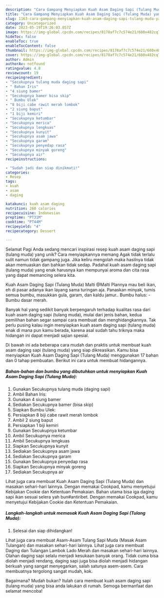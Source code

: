 ```yaml
---
description: "Cara Gampang Menyiapkan Kuah Asam Daging Sapi (Tulang Muda) yang Lezat"
title: "Cara Gampang Menyiapkan Kuah Asam Daging Sapi (Tulang Muda) yang Lezat"
slug: 1163-cara-gampang-menyiapkan-kuah-asam-daging-sapi-tulang-muda-yang-lezat
category: Uncategorized
date: 2023-05-19T19:26:03.857Z
image: https://img-global.cpcdn.com/recipes/8178af7c7c574e21/680x482cq70/kuah-asam-daging-sapi-tulang-muda-foto-resep-utama.jpg
hideToc: false
enableToc: true
enableTocContent: false
thumbnail: https://img-global.cpcdn.com/recipes/8178af7c7c574e21/680x482cq70/kuah-asam-daging-sapi-tulang-muda-foto-resep-utama.jpg
cover: https://img-global.cpcdn.com/recipes/8178af7c7c574e21/680x482cq70/kuah-asam-daging-sapi-tulang-muda-foto-resep-utama.jpg
author: Admin
authorAv: notfound
ratingvalue: 4.8
reviewcount: 19
recipeingredient:
- "Secukupnya tulang muda daging sapi"
- " Bahan Iris"
- "4 siung bamer"
- "Secukupnya bamer bisa skip"
- " Bumbu Ulek"
- "8 biji cabe rawit merah lombok"
- "2 siung baput"
- "1 biji kemiri"
- "Secukupnya ketumbar"
- "Secukupnya merica"
- "Secukupnya lengkuas"
- "Secukupnya kunyit"
- "Secukupnya asam jawa"
- "Secukupnya garam"
- "Secukupnya penyedap rasa"
- "Secukupnya minyak goreng"
- "Secukupnya air"
recipeinstructions:

- "Sudah jadi dan siap dinikmati!"
categories:
- Resep
tags:
- kuah
- asam
- daging

katakunci: kuah asam daging 
nutrition: 260 calories
recipecuisine: Indonesian
preptime: "PT31M"
cooktime: "PT44M"
recipeyield: "4"
recipecategory: Dessert

---
```



Selamat Pagi Anda sedang mencari inspirasi resep kuah asam daging sapi (tulang muda) yang unik? Cara menyiapkannya memang Agak tidak terlalu sulit namun tidak gampang juga. Jika keliru mengolah maka hasilnya tidak akan memuaskan dan bahkan tidak sedap. Padahal kuah asam daging sapi (tulang muda) yang enak harusnya kan mempunyai aroma dan cita rasa yang dapat memancing selera kita.


Kuah Asam Daging Sapi (Tulang Muda) Malti @Malti Plannya mau beli ikan, eh di pasar adanya ikan layang sama turingan aja. Panaskan minyak, tumis semua bumbu, masukkan gula, garam, dan kaldu jamur.. Bumbu halus: - Bumbu dasar merah.

Banyak hal yang sedikit banyak berpengaruh terhadap kualitas rasa dari kuah asam daging sapi (tulang muda), mulai dari jenis bahan, kedua pemilihan bahan segar sampai cara membuat dan menghidangkannya. Tak perlu pusing kalau ingin menyiapkan kuah asam daging sapi (tulang muda) enak di mana pun kamu berada, karena asal sudah tahu triknya maka hidangan ini dapat menjadi sajian spesial.


Di bawah ini ada beberapa cara mudah dan praktis untuk membuat kuah asam daging sapi (tulang muda) yang siap dikreasikan. Kamu bisa menyiapkan Kuah Asam Daging Sapi (Tulang Muda) menggunakan 17 bahan dan 0 tahap pembuatan. Berikut ini cara untuk membuat hidangannya.

<!--inarticleads1-->

##### Bahan-bahan dan bumbu yang dibutuhkan untuk menyiapkan Kuah Asam Daging Sapi (Tulang Muda):

1. Gunakan Secukupnya tulang muda (daging sapi)
1. Ambil  Bahan Iris:
1. Gunakan 4 siung bamer
1. Sediakan Secukupnya bamer (bisa skip)
1. Siapkan  Bumbu Ulek:
1. Persiapkan 8 biji cabe rawit merah lombok
1. Ambil 2 siung baput
1. Persiapkan 1 biji kemiri
1. Gunakan Secukupnya ketumbar
1. Ambil Secukupnya merica
1. Ambil Secukupnya lengkuas
1. Siapkan Secukupnya kunyit
1. Sediakan Secukupnya asam jawa
1. Sediakan Secukupnya garam
1. Gunakan Secukupnya penyedap rasa
1. Siapkan Secukupnya minyak goreng
1. Sediakan Secukupnya air


Lihat juga cara membuat Kuah Asam Daging Sapi (Tulang Muda) dan masakan sehari-hari lainnya. Dengan memakai Cookpad, kamu menyetujui Kebijakan Cookie dan Ketentuan Pemakaian. Bahan utama bisa iga daging sapi ikan sesuai selera yah bun#antiribet. Dengan memakai Cookpad, kamu menyetujui Kebijakan Cookie dan Ketentuan Pemakaian. 

<!--inarticleads2-->

##### Langkah-langkah untuk memasak Kuah Asam Daging Sapi (Tulang Muda):


1. Selesai dan siap dihidangkan!

Lihat juga cara membuat Asam-Asam Tulang Sapi Muda (Masak Asam Tulangan) dan masakan sehari-hari lainnya. Lihat juga cara membuat Daging dan Tulangan Lambok Lado Merah dan masakan sehari-hari lainnya. Olahan daging sapi selalu menjadi kesukaan banyak orang. Tidak cuma bisa diolah menjadi rendang, daging sapi juga bisa diolah menjadi hidangan berkuah yang sangat menyegarkan, salah satunya asem-asem. Cara membuatnya tergolong sangat mudah, kok. 

Bagaimana? Mudah bukan? Itulah cara membuat kuah asam daging sapi (tulang muda) yang bisa anda lakukan di rumah. Semoga bermanfaat dan selamat mencoba!
